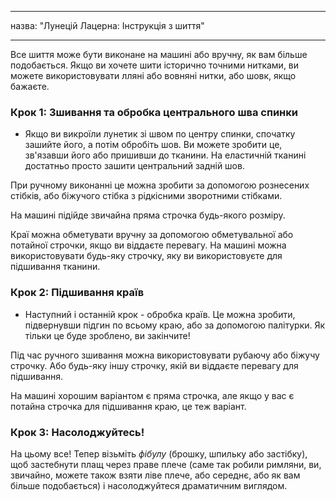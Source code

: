 - - -
назва: "Лунецій Лацерна: Інструкція з шиття"
- - -

<Note>

Все шиття може бути виконане на машині або вручну, як вам більше подобається. Якщо ви хочете шити історично точними нитками, ви можете використовувати лляні або вовняні нитки, або шовк, якщо бажаєте.

</Note>

### Крок 1: Зшивання та обробка центрального шва спинки

- Якщо ви викроїли лунетик зі швом по центру спинки, спочатку зашийте його, а потім обробіть шов. Ви можете зробити це, зв'язавши його або пришивши до тканини. На еластичній тканині достатньо просто зашити центральний задній шов.

<Tip>

При ручному виконанні це можна зробити за допомогою рознесених стібків, або біжучого стібка з рідкісними зворотними стібками.

На машині підійде звичайна пряма строчка будь-якого розміру.

Краї можна обметувати вручну за допомогою обметувальної або потайної строчки, якщо ви віддаєте перевагу. На машині можна використовувати будь-яку строчку, яку ви використовуєте для підшивання тканини.

</Tip>

### Крок 2: Підшивання країв

- Наступний і останній крок - обробка країв. Це можна зробити, підвернувши підгин по всьому краю, або за допомогою палітурки. Як тільки це буде зроблено, ви закінчите!

<Tip>

Під час ручного зшивання можна використовувати рубаючу або біжучу строчку. Або будь-яку іншу строчку, якій ви віддаєте перевагу для підшивання.

На машині хорошим варіантом є пряма строчка, але якщо у вас є потайна строчка для підшивання краю, це теж варіант.

</Tip>

### Крок 3: Насолоджуйтесь!

На цьому все! Тепер візьміть _фібулу_ (брошку, шпильку або застібку), щоб застебнути плащ через праве плече (саме так робили римляни, ви, звичайно, можете також взяти ліве плече, або середнє, або як вам більше подобається) і насолоджуйтеся драматичним виглядом.

